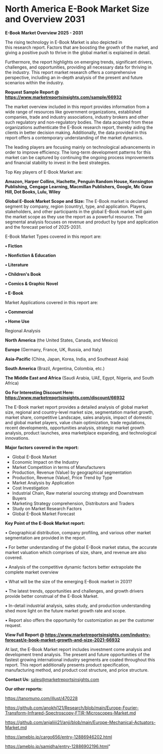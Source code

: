 # North America E-Book Market Size and Overview 2031

<Strong> E-Book Market Overview 2025 - 2031</strong>

The rising technology in E-Book Market is also depicted in this research report. Factors that are boosting the growth of the market, and giving a positive push to thrive in the global market is explained in detail.

Furthermore, the report highlights on emerging trends, significant drivers, challenges, and opportunities, providing all necessary data for thriving in the industry. This report market research offers a comprehensive perspective, including an in-depth analysis of the present and future scenarios within the industry.

<strong>Request Sample Report @ <a href=https://www.marketreportsinsights.com/sample/66932>https://www.marketreportsinsights.com/sample/66932</a></strong>

The market overview included in this report provides information from a wide range of resources like government organizations, established companies, trade and industry associations, industry brokers and other such regulatory and non-regulatory bodies. The data acquired from these organizations authenticate the E-Book research report, thereby aiding the clients in better decision making. Additionally, the data provided in this report offers a contemporary understanding of the market dynamics.

The leading players are focusing mainly on technological advancements in order to improve efficiency. The long-term development patterns for this market can be captured by continuing the ongoing process improvements and financial stability to invest in the best strategies.

Top Key players of E-Book Market are:

<strong>Amazon, Harper Collins, Hachette, Penguin Random House, Kensington Publishing, Cengage Learning, Macmillan Publishers, Google, Mc Graw Hill, Dot Books, Lulu, Wiley</strong>

<strong><b>Global E-Book Market Scope and Size:</b></strong>
The E-Book market is declared segment by company, region (country), type, and application. Players, stakeholders, and other participants in the global E-Book market will gain the market scope as they use the report as a powerful resource. The segmental analysis focuses on revenue and product by type and application and the forecast period of 2025-2031.

E-Book Market Types covered in this report are:

<strong>• Fiction

• Nonfiction & Education

• Literature

• Children's Book

• Comics & Graphic Novel

• E-Book</strong>

Market Applications covered in this report are:

<strong>• Commercial

• Home Use</strong> 

Regional Analysis

<strong>North America</strong> (the United States, Canada, and Mexico)

<strong>Europe</strong> (Germany, France, UK, Russia, and Italy)

<strong>Asia-Pacific</strong> (China, Japan, Korea, India, and Southeast Asia)

<strong>South America</strong> (Brazil, Argentina, Colombia, etc.)

<strong>The Middle East and Africa</strong> (Saudi Arabia, UAE, Egypt, Nigeria, and South Africa)

<strong>Go For Interesting Discount Here: <a href=https://www.marketreportsinsights.com/discount/66932>https://www.marketreportsinsights.com/discount/66932</a></strong>

The E-Book market report provides a detailed analysis of global market size, regional and country-level market size, segmentation market growth, market share, competitive Landscape, sales analysis, impact of domestic and global market players, value chain optimization, trade regulations, recent developments, opportunities analysis, strategic market growth analysis, product launches, area marketplace expanding, and technological innovations.

<strong><b>Major factors covered in the report:</b></strong>
<ul>
  <li>Global E-Book Market </li>
  <li>Economic Impact on the Industry</li>
  <li>Market Competition in terms of Manufacturers</li>
  <li>Production, Revenue (Value) by geographical segmentation</li>
  <li>Production, Revenue (Value), Price Trend by Type</li>
  <li>Market Analysis by Application</li>
  <li>Cost Investigation</li>
  <li>Industrial Chain, Raw material sourcing strategy and Downstream Buyers</li>
  <li>Marketing Strategy comprehension, Distributors and Traders</li>
  <li>Study on Market Research Factors</li>
  <li>Global E-Book Market Forecast</li>
</ul>

<strong><b>Key Point of the E-Book Market report:</b></strong>

• Geographical distribution, company profiling, and various other market segmentation are provided in the report.

• For better understanding of the global E-Book market status, the accurate market valuation which comprises of size, share, and revenue are also covered.

• Analysis of the competitive dynamic factors better extrapolate the complete market overview

• What will be the size of the emerging E-Book market in 2031?

• The latest trends, opportunities and challenges, and growth drivers provide better construal of the E-Book Market.

• In-detail industrial analysis, sales study, and production understanding shed more light on the future market growth rate and scope.

• Report also offers the opportunity for customization as per the customer request.

<strong><b>View Full Report @ <a href=https://www.marketreportsinsights.com/industry-forecast/e-book-market-growth-and-size-2021-66932>https://www.marketreportsinsights.com/industry-forecast/e-book-market-growth-and-size-2021-66932</a></b></strong>


At last, the E-Book Market report includes investment come analysis and development trend analysis. The present and future opportunities of the fastest growing international industry segments are coated throughout this report. This report additionally presents product specification, manufacturing method, and product cost structure, and price structure.

<strong>Contact Us:</strong>
sales@marketreportsinsights.com

<strong>Our other reports:</strong>

<a href=https://tanomuno.com/illust/470228>https://tanomuno.com/illust/470228</a>

<a href=https://github.com/anokhi121/Research/blob/main/Europe-Fourier-Transform-Infrared-Spectroscopy-FTIR-Microscopes-Market.md>https://github.com/anokhi121/Research/blob/main/Europe-Fourier-Transform-Infrared-Spectroscopy-FTIR-Microscopes-Market.md</a>

<a href=https://github.com/anjaliiii21/anjj/blob/main/Europe-Mechanical-Actuators-Market.md>https://github.com/anjaliiii21/anjj/blob/main/Europe-Mechanical-Actuators-Market.md</a>

<a href=https://ameblo.jp/cargo656/entry-12886946202.html>https://ameblo.jp/cargo656/entry-12886946202.html</a>

<a href=https://ameblo.jp/samidha/entry-12886902196.html>https://ameblo.jp/samidha/entry-12886902196.html</a>"
